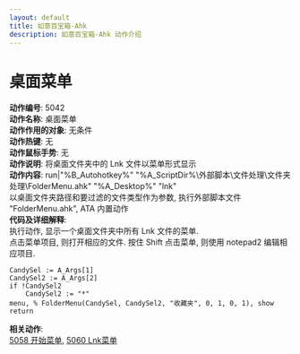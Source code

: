 ```yaml
---
layout: default
title: 如意百宝箱-Ahk
description: 如意百宝箱-Ahk 动作介绍
---
```

<link rel="stylesheet" href="../actions/css/atom-one-light.min.css">
<script src="../actions/js/highlight.min.js"></script>
<script>hljs.highlightAll();</script>

# [](#header-2) 桌面菜单
**动作编号**: 5042  
**动作名称**: 桌面菜单  
**动作作用的对象**: 无条件  
**动作热键**: 无  
**动作鼠标手势**: 无  
**动作说明**: 将桌面文件夹中的 Lnk 文件以菜单形式显示  
**动作内容**: run|"%B_Autohotkey%" "%A_ScriptDir%\外部脚本\文件处理\文件夹处理\FolderMenu.ahk" "%A_Desktop%" "lnk"  
以桌面文件夹路径和要过滤的文件类型作为参数, 执行外部脚本文件 "FolderMenu.ahk", ATA 内置动作  
**代码及详细解释**:  
执行动作, 显示一个桌面文件夹中所有 Lnk 文件的菜单.  
点击菜单项目, 则打开相应的文件. 按住 Shift 点击菜单, 则使用 notepad2 编辑相应项目.    
```AutoHotkey
CandySel := A_Args[1]
CandySel2 := A_Args[2]
if !CandySel2
	CandySel2 := "*"
menu, % FolderMenu(CandySel, CandySel2, "收藏夹", 0, 1, 0, 1), show
return
```
**相关动作**:  
[5058 开始菜单](5058.md), [5060 Lnk菜单](5060.md)